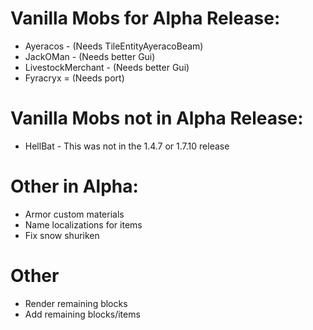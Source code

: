 # Vanilla Mobs for Alpha Release:
+ Ayeracos - (Needs TileEntityAyeracoBeam)
+ JackOMan - (Needs better Gui)
+ LivestockMerchant - (Needs better Gui)
+ Fyracryx = (Needs port)

# Vanilla Mobs not in Alpha Release:
+ HellBat - This was not in the 1.4.7 or 1.7.10 release

# Other in Alpha:
+ Armor custom materials
+ Name localizations for items
+ Fix snow shuriken

# Other
+ Render remaining blocks
+ Add remaining blocks/items